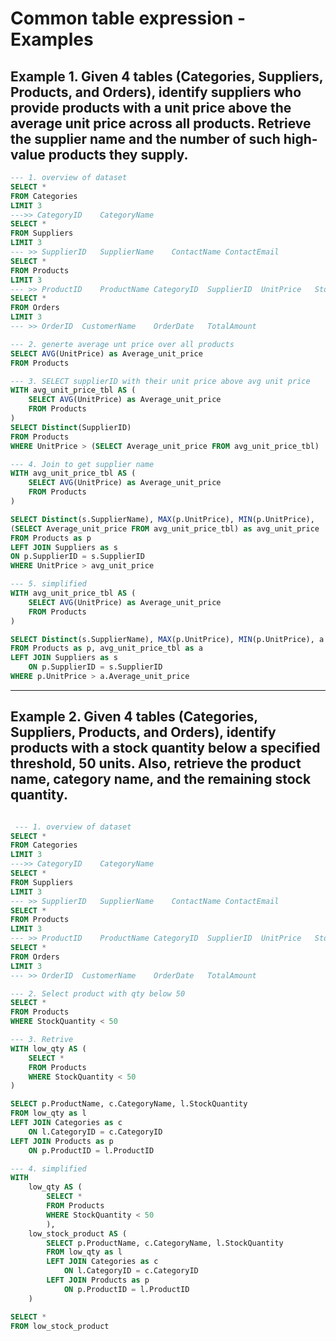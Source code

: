 # Common table expression - Examples

## Example 1. Given 4 tables (Categories, Suppliers, Products, and Orders), identify suppliers who provide products with a unit price above the average unit price across all products. Retrieve the supplier name and the number of such high-value products they supply.


```sql
--- 1. overview of dataset
SELECT *
FROM Categories
LIMIT 3
--->> CategoryID	CategoryName
SELECT *
FROM Suppliers
LIMIT 3
--- >> SupplierID	SupplierName	ContactName	ContactEmail
SELECT *
FROM Products
LIMIT 3
--- >> ProductID	ProductName	CategoryID	SupplierID	UnitPrice	StockQuantity
SELECT *
FROM Orders
LIMIT 3
--- >> OrderID	CustomerName	OrderDate	TotalAmount

--- 2. generte average unt price over all products
SELECT AVG(UnitPrice) as Average_unit_price
FROM Products

--- 3. SELECT supplierID with their unit price above avg unit price
WITH avg_unit_price_tbl AS (
    SELECT AVG(UnitPrice) as Average_unit_price
    FROM Products
)
SELECT Distinct(SupplierID)
FROM Products
WHERE UnitPrice > (SELECT Average_unit_price FROM avg_unit_price_tbl)

--- 4. Join to get supplier name
WITH avg_unit_price_tbl AS (
    SELECT AVG(UnitPrice) as Average_unit_price
    FROM Products
)

SELECT Distinct(s.SupplierName), MAX(p.UnitPrice), MIN(p.UnitPrice), 
(SELECT Average_unit_price FROM avg_unit_price_tbl) as avg_unit_price
FROM Products as p
LEFT JOIN Suppliers as s
ON p.SupplierID = s.SupplierID
WHERE UnitPrice > avg_unit_price

--- 5. simplified
WITH avg_unit_price_tbl AS (
    SELECT AVG(UnitPrice) as Average_unit_price
    FROM Products
)

SELECT Distinct(s.SupplierName), MAX(p.UnitPrice), MIN(p.UnitPrice), a.Average_unit_price  
FROM Products as p, avg_unit_price_tbl as a
LEFT JOIN Suppliers as s
    ON p.SupplierID = s.SupplierID
WHERE p.UnitPrice > a.Average_unit_price 

```

---

## Example 2. Given 4 tables (Categories, Suppliers, Products, and Orders), identify products with a stock quantity below a specified threshold, 50 units. Also, retrieve the product name, category name, and the remaining stock quantity.

```sql

 --- 1. overview of dataset
SELECT *
FROM Categories
LIMIT 3
--->> CategoryID	CategoryName
SELECT *
FROM Suppliers
LIMIT 3
--- >> SupplierID	SupplierName	ContactName	ContactEmail
SELECT *
FROM Products
LIMIT 3
--- >> ProductID	ProductName	CategoryID	SupplierID	UnitPrice	StockQuantity
SELECT *
FROM Orders
LIMIT 3
--- >> OrderID	CustomerName	OrderDate	TotalAmount

--- 2. Select product with qty below 50
SELECT *
FROM Products
WHERE StockQuantity < 50

--- 3. Retrive 
WITH low_qty AS (
    SELECT *
    FROM Products
    WHERE StockQuantity < 50
)

SELECT p.ProductName, c.CategoryName, l.StockQuantity
FROM low_qty as l
LEFT JOIN Categories as c
    ON l.CategoryID = c.CategoryID
LEFT JOIN Products as p
    ON p.ProductID = l.ProductID

--- 4. simplified
WITH 
    low_qty AS (
        SELECT *
        FROM Products
        WHERE StockQuantity < 50
        ),
    low_stock_product AS (
        SELECT p.ProductName, c.CategoryName, l.StockQuantity
        FROM low_qty as l
        LEFT JOIN Categories as c
            ON l.CategoryID = c.CategoryID
        LEFT JOIN Products as p
            ON p.ProductID = l.ProductID
    )

SELECT *
FROM low_stock_product
```

